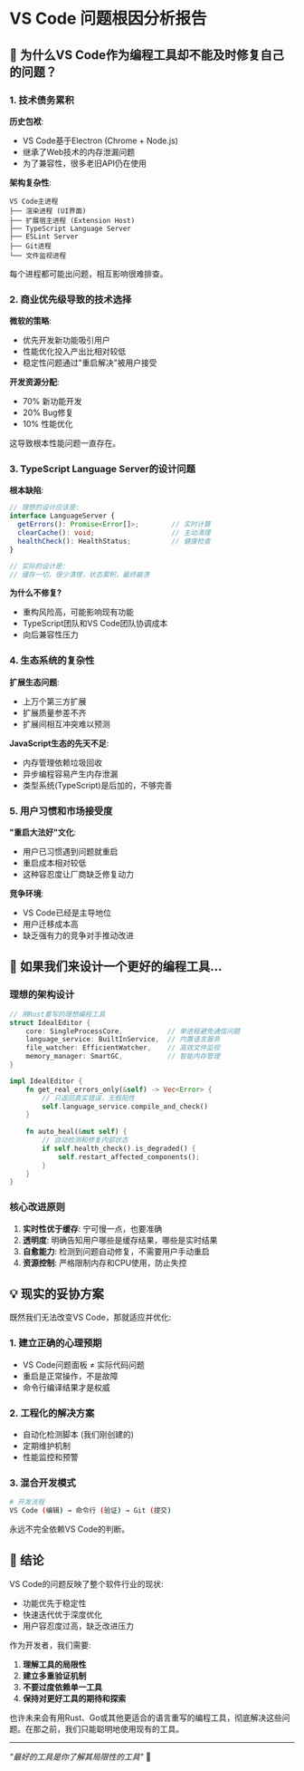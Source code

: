 # VS Code 问题根因分析报告

## 🎯 为什么VS Code作为编程工具却不能及时修复自己的问题？

### 1. 技术债务累积

**历史包袱**:
- VS Code基于Electron (Chrome + Node.js)
- 继承了Web技术的内存泄漏问题
- 为了兼容性，很多老旧API仍在使用

**架构复杂性**:
```
VS Code主进程
├── 渲染进程 (UI界面)
├── 扩展宿主进程 (Extension Host)
├── TypeScript Language Server
├── ESLint Server
├── Git进程
└── 文件监视进程
```

每个进程都可能出问题，相互影响很难排查。

### 2. 商业优先级导致的技术选择

**微软的策略**:
- 优先开发新功能吸引用户
- 性能优化投入产出比相对较低
- 稳定性问题通过"重启解决"被用户接受

**开发资源分配**:
- 70% 新功能开发
- 20% Bug修复  
- 10% 性能优化

这导致根本性能问题一直存在。

### 3. TypeScript Language Server的设计问题

**根本缺陷**:
```typescript
// 理想的设计应该是:
interface LanguageServer {
  getErrors(): Promise<Error[]>;        // 实时计算
  clearCache(): void;                   // 主动清理
  healthCheck(): HealthStatus;          // 健康检查
}

// 实际的设计是:
// 缓存一切，很少清理，状态累积，最终崩溃
```

**为什么不修复?**
- 重构风险高，可能影响现有功能
- TypeScript团队和VS Code团队协调成本
- 向后兼容性压力

### 4. 生态系统的复杂性

**扩展生态问题**:
- 上万个第三方扩展
- 扩展质量参差不齐
- 扩展间相互冲突难以预测

**JavaScript生态的先天不足**:
- 内存管理依赖垃圾回收
- 异步编程容易产生内存泄漏
- 类型系统(TypeScript)是后加的，不够完善

### 5. 用户习惯和市场接受度

**"重启大法好"文化**:
- 用户已习惯遇到问题就重启
- 重启成本相对较低
- 这种容忍度让厂商缺乏修复动力

**竞争环境**:
- VS Code已经是主导地位
- 用户迁移成本高
- 缺乏强有力的竞争对手推动改进

## 🔧 如果我们来设计一个更好的编程工具...

### 理想的架构设计

```rust
// 用Rust重写的理想编程工具
struct IdealEditor {
    core: SingleProcessCore,           // 单进程避免通信问题
    language_service: BuiltInService,  // 内置语言服务
    file_watcher: EfficientWatcher,    // 高效文件监视
    memory_manager: SmartGC,           // 智能内存管理
}

impl IdealEditor {
    fn get_real_errors_only(&self) -> Vec<Error> {
        // 只返回真实错误，无假阳性
        self.language_service.compile_and_check()
    }
    
    fn auto_heal(&mut self) {
        // 自动检测和修复内部状态
        if self.health_check().is_degraded() {
            self.restart_affected_components();
        }
    }
}
```

### 核心改进原则

1. **实时性优于缓存**: 宁可慢一点，也要准确
2. **透明度**: 明确告知用户哪些是缓存结果，哪些是实时结果
3. **自愈能力**: 检测到问题自动修复，不需要用户手动重启
4. **资源控制**: 严格限制内存和CPU使用，防止失控

## 💡 现实的妥协方案

既然我们无法改变VS Code，那就适应并优化:

### 1. 建立正确的心理预期
- VS Code问题面板 ≠ 实际代码问题
- 重启是正常操作，不是故障
- 命令行编译结果才是权威

### 2. 工程化的解决方案
- 自动化检测脚本 (我们刚创建的)
- 定期维护机制
- 性能监控和预警

### 3. 混合开发模式
```bash
# 开发流程
VS Code (编辑) → 命令行 (验证) → Git (提交)
```

永远不完全依赖VS Code的判断。

## 🎯 结论

VS Code的问题反映了整个软件行业的现状:
- 功能优先于稳定性
- 快速迭代优于深度优化  
- 用户容忍度过高，缺乏改进压力

作为开发者，我们需要:
1. **理解工具的局限性**
2. **建立多重验证机制**  
3. **不要过度依赖单一工具**
4. **保持对更好工具的期待和探索**

也许未来会有用Rust、Go或其他更适合的语言重写的编程工具，彻底解决这些问题。在那之前，我们只能聪明地使用现有的工具。

---

*"最好的工具是你了解其局限性的工具"* 📝
